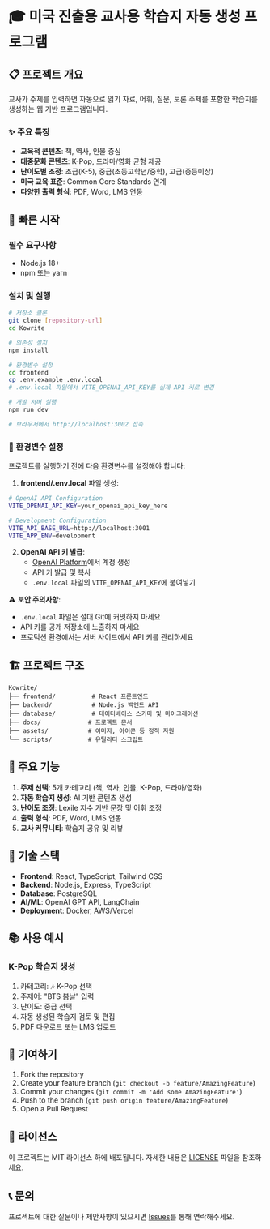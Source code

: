 # 🎓 미국 진출용 교사용 학습지 자동 생성 프로그램

## 📋 프로젝트 개요

교사가 주제를 입력하면 자동으로 읽기 자료, 어휘, 질문, 토론 주제를 포함한 학습지를 생성하는 웹 기반 프로그램입니다.

### ✨ 주요 특징
- **교육적 콘텐츠**: 책, 역사, 인물 중심
- **대중문화 콘텐츠**: K-Pop, 드라마/영화 균형 제공
- **난이도별 조정**: 초급(K-5), 중급(초등고학년/중학), 고급(중등이상)
- **미국 교육 표준**: Common Core Standards 연계
- **다양한 출력 형식**: PDF, Word, LMS 연동

## 🚀 빠른 시작

### 필수 요구사항
- Node.js 18+ 
- npm 또는 yarn

### 설치 및 실행
```bash
# 저장소 클론
git clone [repository-url]
cd Kowrite

# 의존성 설치
npm install

# 환경변수 설정
cd frontend
cp .env.example .env.local
# .env.local 파일에서 VITE_OPENAI_API_KEY를 실제 API 키로 변경

# 개발 서버 실행
npm run dev

# 브라우저에서 http://localhost:3002 접속
```

### 🔐 환경변수 설정

프로젝트를 실행하기 전에 다음 환경변수를 설정해야 합니다:

1. **frontend/.env.local** 파일 생성:
```bash
# OpenAI API Configuration
VITE_OPENAI_API_KEY=your_openai_api_key_here

# Development Configuration
VITE_API_BASE_URL=http://localhost:3001
VITE_APP_ENV=development
```

2. **OpenAI API 키 발급**:
   - [OpenAI Platform](https://platform.openai.com/)에서 계정 생성
   - API 키 발급 및 복사
   - `.env.local` 파일의 `VITE_OPENAI_API_KEY`에 붙여넣기

⚠️ **보안 주의사항**: 
- `.env.local` 파일은 절대 Git에 커밋하지 마세요
- API 키를 공개 저장소에 노출하지 마세요
- 프로덕션 환경에서는 서버 사이드에서 API 키를 관리하세요

## 🏗️ 프로젝트 구조

```
Kowrite/
├── frontend/          # React 프론트엔드
├── backend/           # Node.js 백엔드 API
├── database/          # 데이터베이스 스키마 및 마이그레이션
├── docs/             # 프로젝트 문서
├── assets/           # 이미지, 아이콘 등 정적 자원
└── scripts/          # 유틸리티 스크립트
```

## 🎯 주요 기능

1. **주제 선택**: 5개 카테고리 (책, 역사, 인물, K-Pop, 드라마/영화)
2. **자동 학습지 생성**: AI 기반 콘텐츠 생성
3. **난이도 조정**: Lexile 지수 기반 문장 및 어휘 조정
4. **출력 형식**: PDF, Word, LMS 연동
5. **교사 커뮤니티**: 학습지 공유 및 리뷰

## 🔧 기술 스택

- **Frontend**: React, TypeScript, Tailwind CSS
- **Backend**: Node.js, Express, TypeScript
- **Database**: PostgreSQL
- **AI/ML**: OpenAI GPT API, LangChain
- **Deployment**: Docker, AWS/Vercel

## 📚 사용 예시

### K-Pop 학습지 생성
1. 카테고리: 🎶 K-Pop 선택
2. 주제어: "BTS 봄날" 입력
3. 난이도: 중급 선택
4. 자동 생성된 학습지 검토 및 편집
5. PDF 다운로드 또는 LMS 업로드

## 🤝 기여하기

1. Fork the repository
2. Create your feature branch (`git checkout -b feature/AmazingFeature`)
3. Commit your changes (`git commit -m 'Add some AmazingFeature'`)
4. Push to the branch (`git push origin feature/AmazingFeature`)
5. Open a Pull Request

## 📄 라이선스

이 프로젝트는 MIT 라이선스 하에 배포됩니다. 자세한 내용은 [LICENSE](LICENSE) 파일을 참조하세요.

## 📞 문의

프로젝트에 대한 질문이나 제안사항이 있으시면 [Issues](https://github.com/your-username/Kowrite/issues)를 통해 연락해주세요.
